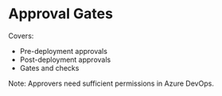 # Approval Gates

Covers:
- Pre-deployment approvals
- Post-deployment approvals
- Gates and checks

Note: Approvers need sufficient permissions in Azure DevOps.
